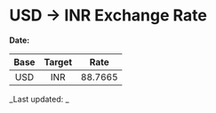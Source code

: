 # USD → INR Exchange Rate

**Date:** 

| Base | Target | Rate  |
|:----:|:------:|:-----:|
| USD  | INR    | 88.7665 |

_Last updated: _